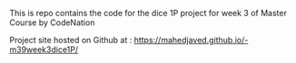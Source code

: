 This is repo contains the code for the dice 1P project for week 3 of Master Course by CodeNation

Project site hosted on Github at : https://mahedjaved.github.io/-m39week3dice1P/
